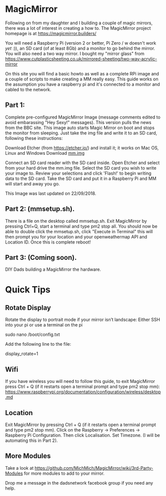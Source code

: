# MagicMirror

Following on from my daughter and I building a couple of magic mirrors, there was a lot of interest in creating a how to. The MagicMirror project homepage is at https://magicmirror.builders/

You will need a Raspberry Pi (version 2 or better, Pi Zero / w doesn't work *yet* :)), an SD card (of at least 8Gb) and a monitor to go behind the mirror. You will also need a two way mirror. I bought my "mirror glass" from https://www.cutplasticsheeting.co.uk/mirrored-sheeting/two-way-acrylic-mirror

On this site you will find a basic howto as well as a complete RPi image and a couple of scripts to make creating a MM really easy. This guide works on the assumption you have a raspberry pi and it's connected to a monitor and cabled to the network. 

## Part 1: 
Complete pre-configured MagicMirror Image (message comments edited to avoid embarassing "Hey Sexy!" messages). This version pulls the news from the BBC site. This image auto starts Magic Mirror on boot and stops the monitor from sleeping. Just take the img file and write it to an SD card, following these instructions: 

Download Etcher (from https://etcher.io/) and install it; it works on Mac OS, Linux and Windows
Download [mm.img](https://www.michaelsage.co.uk/mm.img)

Connect an SD card reader with the SD card inside.
Open Etcher and select from your hard drive the mm.img file.
Select the SD card you wish to write your image to.
Review your selections and click 'Flash!' to begin writing data to the SD card.
Take the SD card and put it in a Raspberry Pi and MM will start and away you go. 

This Image was last updated on 22/09/2018.

## Part 2: (mmsetup.sh). 
There is a file on the desktop called mmsetup.sh. Exit MagicMirror by pressing Ctrl+Q, start a terminal and type pm2 stop all. You should now be able to double click the mmsetup.sh, click "Execute in Terminal" this will then prompt you for your location and your openweathermap API and Location ID. Once this is complete reboot!

## Part 3: (Coming soon). 
DIY Dads building a MagicMirror the hardware.

# Quick Tips

## Rotate Display
Rotate the display to portrait mode if your mirror isn’t landscape: Either SSH into your pi or use a terminal on the pi

sudo nano /boot/config.txt

Add the following line to the file:

display_rotate=1

## Wifi
If you have wireless you will need to follow this guide, to exit MagicMirror press Ctrl + Q (if it restarts open a terminal prompt and type pm2 stop mm): https://www.raspberrypi.org/documentation/configuration/wireless/desktop.md

## Location

Exit MagicMirror by pressing Ctrl + Q (if it restarts open a terminal prompt and type pm2 stop mm). Click on the Raspberry -> Preferences -> Raspberry Pi Configuration. Then click Localisation. Set Timezone. (I will be automating this in Part 2).

## More Modules

Take a look at https://github.com/MichMich/MagicMirror/wiki/3rd-Party-Modules for more modules to add to your mirror. 

Drop me a message in the dadsnetwork facebook group if you need any help.

